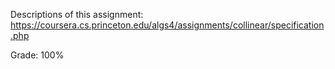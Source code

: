 Descriptions of this assignment:
https://coursera.cs.princeton.edu/algs4/assignments/collinear/specification.php

Grade: 100%
